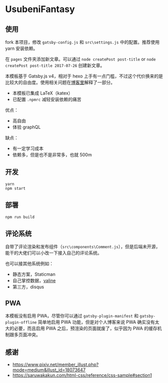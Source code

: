 # UsubeniFantasy

## 使用

fork 本项目，修改 `gatsby-config.js` 和 `src\settings.js` 中的配置。推荐使用 yarn 安装依赖。

在 `pages` 文件夹添加新文章。可以通过 `node createPost post-title` or `node createPost post-title 2017-07-26` 创建新文章。

本模板基于 Gatsby.js v4，相对于 hexo 上手有一点门槛，不过这个代价换来的是比较大的自由度。使用相关问题在[博客里](https://ssshooter.com/tag/gatsby/)解释了一部分。

- 本模板已集成 LaTeX（katex）
- 已配置 `.npmrc` 减轻安装依赖的痛苦

优点：

- 高自由
- 体验 graphQL

缺点：

- 有一定学习成本
- 依赖多，但是也不是非常多，也就 500m

## 开发

```
yarn
npm start
```

## 部署

```
npm run build
```

## 评论系统

自带了评论渲染和发布组件（`src\components\Comment.js`），但是后端未开源，能干的大佬们可以小改一下接入自己的评论系统。

也可以接其他系统例如：

- 静态方案，Staticman
- 自己掌控数据，[valine](https://valine.js.org/)
- 第三方，disqus

## PWA

本模板没有启用 PWA，尽管你可以通过 `gatsby-plugin-manifest` 和 `gatsby-plugin-offline` 简单地启用 PWA 功能，但是对个人博客来说 PWA 确实没有太大的必要，而且启用 PWA 之后，预渲染的页面就废了，似乎因为 PWA 的缓存机制跟多页面冲突。

## 感谢

- https://www.pixiv.net/member_illust.php?mode=medium&illust_id=18073647
- https://saruwakakun.com/html-css/reference/css-sample#section1
